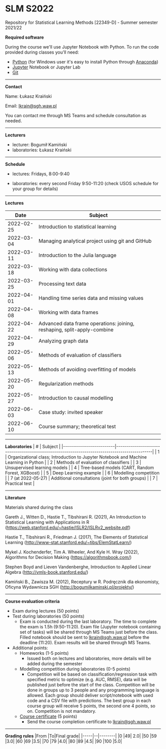# SLM S2022
Repository for Statistical Learning Methods [22349-D] - Summer semester 2021/22

**Required software**

During the course we'll use Jupyter Notebook with Python. 
To run the code provided during classes you'll need:
* [Python](https://www.python.org/downloads/) (for Windows user it's easy to install Python through [Anaconda](https://anaconda.org/))
* [Jupyter](https://jupyter.org/install) Notebook or Jupyter Lab
* [Git](https://git-scm.com/)

---
**Contact**

Name: Łukasz Kraiński

Email: lkrain@sgh.waw.pl

You can contact me through MS Teams and schedule consultation as needed.

---
**Lecturers**

* lecturer: Bogumił Kamiński
* laboratories: Łukasz Kraiński

---
**Schedule**

* lectures: Fridays, 8:00-9:40

* laboratories: every second Friday 9:50-11:20 (check USOS schedule for your group for details)

---
**Lectures**

|     Date          |     Subject                                                                      |
|-------------------|----------------------------------------------------------------------------------|
|     2022-02-25    |     Introduction to statistical   learning                                       |
|     2022-03-04    |     Managing analytical project using   git and GitHub                           |
|     2022-03-11    |     Introduction to the Julia language                                           |
|     2022-03-18    |     Working with data collections                                                |
|     2022-03-25    |     Processing text data                                                         |
|     2022-04-01    |     Handling time series data and   missing values                               |
|     2022-04-08    |     Working with data frames                                                     |
|     2022-04-22    |     Advanced data frame operations:   joining, reshaping, split-apply-combine    |
|     2022-04-29    |     Analyzing graph data                                                         |
|     2022-05-06    |     Methods of evaluation of classifiers                                         |
|     2022-05-13    |     Methods of avoiding overfitting of   models                                  |
|     2022-05-20    |     Regularization methods                                                       |
|     2022-05-27    |     Introduction to causal modelling                                             |
|     2022-06-03    |     Case study: invited speaker                                                  |
|     2022-06-10    |     Course summary; theoretical test                                             |

---
**Laboratories**
|     #                    |     Subject                                                                                    |
|--------------------------|------------------------------------------------------------------------------------------------|
|     1                    |     Organizational class; Introduction   to Jupyter Notebook and Machine Learning in Python    |
|     2                    |     Methods of evaluation of classifiers                                                       |
|     3                    |     Unsupervised learning models                                                               |
|     4                    |     Tree-based models (CART, Random   Forest, XGBoost)                                         |
|     5                    |     Deep Learning example                                                                      |
|     6                    |     Modelling competition                                                                      |
|     7 (at 2022-05-27)    |     Additional consultations (joint   for both groups)                                         |
|     7                    |     Practical test                                                                             |

---
**Literature**

Materials shared during the class

Gareth J., Witten D., Hastie T., Tibshirani R. (2021), An Introduction to Statistical Learning with Applications in R (https://web.stanford.edu/~hastie/ISLR2/ISLRv2_website.pdf)

Hastie T., Tibshirani R., Friedman J. (2017), The Elements of Statistical Learning (http://www-stat.stanford.edu/~tibs/ElemStatLearn/)

Mykel J. Kochenderfer, Tim A. Wheeler, And Kyle H. Wray (2022), Algorithms for Decision Making (https://algorithmsbook.com/)

Stephen Boyd and Lieven Vandenberghe, Introduction to Applied Linear Algebra (http://vmls-book.stanford.edu/)

Kamiński B., Zawisza M. (2012), Receptury w R. Podręcznik dla ekonomisty, Oficyna Wydawnicza SGH (http://bogumilkaminski.pl/projekty/)


---
**Course evaluation criteria**

* Exam during lectures (50 points)
* Test during laboratories (50 points)
    * Exam is conducted during the last laboratory. The time to complete the exam is 1.5h (9:50-11:20). Exam file (Jupyter notebook containing set of tasks) will be shared through MS Teams just before the class. Filled notebook should be sent to lkrain@sgh.waw.pl before the deadline (11:20). Exam results will be shared through MS Teams.
* Additional points:
    * Homeworks (1-5 points)
      * Issued both on lectures and laboratories, more details will be added during the semester
    * Modelling competition during laboratories (0-5 points)
      * Competition will be based on classification/regression task with specified metric to optimize (e.g. AUC, RMSE), data will be published just before the start of the class. Competition will be done in groups up to 3 people and any programming language is allowed. Each group should deliver script/notebook with used code and a CSV file with predictions. The best group in each course group will receive 5 points, the second one 4 points, so on. Competition is not mandatory.
    * [Course certificate](https://juliaacademy.com/p/introduction-to-dataframes-jl1) (5 points)
      * Send the course completion certificate to lkrain@sgh.waw.pl 


---
**Grading rules**
|From |To|Final grade|
|-----|--|--------|
|0 |49| 2.0|
|50 |59 |3.0|
|60 |69 |3.5|
|70 |79 |4.0|
|80 |89 |4.5|
|90 |100 |5.0|

